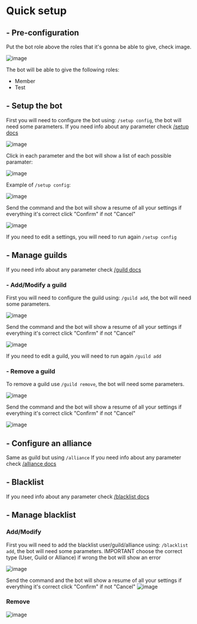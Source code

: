 # Quick setup

## - Pre-configuration

Put the bot role above the roles that it's gonna be able to give, check image.

![image](https://user-images.githubusercontent.com/4247187/181045362-c5ccb68e-bd9f-4d93-bb92-5d743750376a.png)

The bot will be able to give the following roles:
 - Member
 - Test

## - Setup the bot

First you will need to configure the bot using: `/setup config`, the bot will need some parameters.
If you need info about any parameter check [/setup docs](/docs/setup/index.md)

![image](https://user-images.githubusercontent.com/4247187/180800612-4bc50cbf-aa15-41d2-afd4-f95e3892172c.png)

Click in each parameter and the bot will show a list of each possible paramater:

![image](https://user-images.githubusercontent.com/4247187/180801330-08a451c2-5e33-4c66-90ce-e22644d3cd9b.png)


Example of `/setup config`:

![image](https://user-images.githubusercontent.com/4247187/180801036-3de048f4-2b71-4802-a290-abe2c1295051.png)

Send the command and the bot will show a resume of all your settings if everything it's correct click "Confirm" if not "Cancel"

![image](https://user-images.githubusercontent.com/4247187/180801760-7cc1c824-0245-4a3c-98bb-688928dc2082.png)

If you need to edit a settings, you will need to run again `/setup config`

## - Manage guilds

If you need info about any parameter check [/guild docs](/docs/guild/index.md)

### - Add/Modify a guild

First you will need to configure the guild using: `/guild add`, the bot will need some parameters.

![image](https://user-images.githubusercontent.com/4247187/180802319-a0769c2a-c697-4959-8860-0c9488a228d9.png)

Send the command and the bot will show a resume of all your settings if everything it's correct click "Confirm" if not "Cancel"

![image](https://user-images.githubusercontent.com/4247187/180802496-86eeccc9-581c-4f94-87c7-9d5b36986c62.png)

If you need to edit a guild, you will need to run again `/guild add`

### - Remove a guild

To remove a guild use `/guild remove`, the bot will need some parameters.

![image](https://user-images.githubusercontent.com/4247187/180802858-3ea86815-fa89-40df-9bda-09c9b521c8d4.png)

Send the command and the bot will show a resume of all your settings if everything it's correct click "Confirm" if not "Cancel"

![image](https://user-images.githubusercontent.com/4247187/180802961-6e7490ef-26e7-4d63-8730-96a329a086e5.png)


## - Configure an alliance

Same as guild but using `/alliance`
If you need info about any parameter check [/alliance docs](/docs/alliance/index.md)

## - Blacklist

If you need info about any parameter check [/blacklist docs](/docs/blacklist/index.md)

## - Manage blacklist

### Add/Modify

First you will need to add the blacklist user/guild/alliance using: `/blacklist add`, the bot will need some parameters.
IMPORTANT choose the correct type (User, Guild or Alliance) if wrong the bot will show an error

![image](https://user-images.githubusercontent.com/4247187/180803539-b9b10f82-e186-4867-8352-bdd1ffd14dbb.png)

Send the command and the bot will show a resume of all your settings if everything it's correct click "Confirm" if not "Cancel"
![image](https://user-images.githubusercontent.com/4247187/180803863-c5c7c051-4e06-4181-92be-589df3290c5f.png)


### Remove

![image](https://user-images.githubusercontent.com/4247187/180803921-9d0d07ab-3320-4abe-b320-20595a96b747.png)

